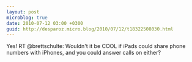 ```yaml
---
layout: post
microblog: true
date: 2010-07-12 03:00 +0300
guid: http://desparoz.micro.blog/2010/07/12/t18322508030.html
---
```

Yes! RT @brettschulte: Wouldn't it be COOL if iPads could share phone numbers with iPhones, and you could answer calls on either?
